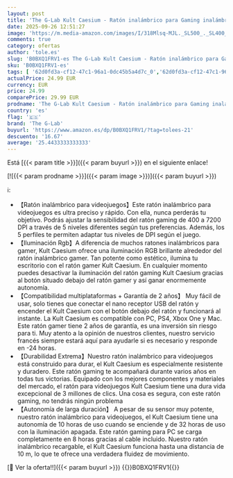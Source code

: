 ```yaml
---
layout: post
title: 'The G-Lab Kult Caesium - Ratón inalámbrico para Gaming inalámbrico 7200 PPP  LED RGB  6 Botones  ratón para Juegos ergonómicos  Compatible con Pc Ps4 Ps5 Xbox One'
date: 2025-09-26 12:51:27
image: 'https://m.media-amazon.com/images/I/318Mlsq-MJL._SL500_._SL400_.jpg'
comments: true
category: ofertas
author: 'tole.es'
slug: 'B0BXQ1FRV1-es The G-Lab Kult Caesium - Ratón inalámbrico para Gaming...'
sku: 'B0BXQ1FRV1-es'
tags: [ '62d0fd3a-cf12-47c1-96a1-0dc45b5a4d7c_0','62d0fd3a-cf12-47c1-96a1-0dc45b5a4d7c_3301','749d7d8e-47fd-431e-8b51-348b70f767e2_0','749d7d8e-47fd-431e-8b51-348b70f767e2_8501','856628d6-bd06-44c9-8556-c5cb75f77e2b_0','856628d6-bd06-44c9-8556-c5cb75f77e2b_3701','Accesorios','Accesorios para Juegos PC','Arborist Merchandising Root','CML-Tech','Computing & Storage','Electrónica','Informática','Juegos y Accesorios para PC','Mouse Gaming','Ratones','Ratones para gamers para PC','Self Service','Special Features Stores','Teclados, ratones y periféricos de entrada','Videojuegos','ps4','ps5','the g-lab','xbox','🇪🇸', ]
actualPrice: 24.99 EUR
currency: EUR
price: 24.99
comparePrice: 29.99 EUR
prodname: 'The G-Lab Kult Caesium - Ratón inalámbrico para Gaming inalámbrico 7200 PPP  LED RGB  6 Botones  ratón para Juegos ergonómicos  Compatible con Pc Ps4 Ps5 Xbox One'
country: 'es'
flag: '🇪🇸'
brand: 'The G-Lab'
buyurl: 'https://www.amazon.es/dp/B0BXQ1FRV1/?tag=tolees-21'
descuento: '16.67'
average: '25.4433333333333'
---
```


Está [{{< param title >}}]({{< param buyurl >}}) en el siguiente enlace!

[![{{< param prodname >}}]({{< param image >}})]({{< param buyurl >}})

ℹ️:

- 【Ratón inalámbrico para videojuegos】Este ratón inalámbrico para videojuegos es ultra preciso y rápido. Con ella, nunca perderás tu objetivo. Podrás ajustar la sensibilidad del ratón gaming de 400 a 7200 DPI a través de 5 niveles diferentes según tus preferencias. Además, los 5 perfiles te permiten adaptar tus niveles de DPI según el juego.
- 【Iluminación Rgb】A diferencia de muchos ratones inalámbricos para gamer, Kult Caesium ofrece una iluminación RGB brillante alrededor del ratón inalámbrico gamer. Tan potente como estético, ilumina tu escritorio con el ratón gamer Kult Caesium. En cualquier momento puedes desactivar la iluminación del ratón gaming Kult Caesium gracias al botón situado debajo del ratón gamer y así ganar enormemente autonomía.
- 【Compatibilidad multiplataformas + Garantía de 2 años】 Muy fácil de usar, solo tienes que conectar el nano receptor USB del ratón y encender el Kult Caesium con el botón debajo del ratón y funcionará al instante. La Kult Caesium es compatible con PC, PS4, Xbox One y Mac. Este ratón gamer tiene 2 años de garantía, es una inversión sin riesgo para ti. Muy atento a la opinión de nuestros clientes, nuestro servicio francés siempre estará aquí para ayudarle si es necesario y responde en -24 horas.
- 【Durabilidad Extrema】Nuestro ratón inalámbrico para videojuegos está construido para durar, el Kult Caesium es especialmente resistente y duradero. Este ratón gaming te acompañará durante varios años en todas tus victorias. Equipado con los mejores componentes y materiales del mercado, el ratón para videojuegos Kult Caesium tiene una dura vida excepcional de 3 millones de clics. Una cosa es segura, con este ratón gaming, no tendrás ningún problema
- 【Autonomía de larga duración】 A pesar de su sensor muy potente, nuestro ratón inalámbrico para videojuegos, el Kult Caesium tiene una autonomía de 10 horas de uso cuando se enciende y de 32 horas de uso con la iluminación apagada. Este ratón gaming para PC se carga completamente en 8 horas gracias al cable incluido. Nuestro ratón inalámbrico recargable, el Kult Caesium funciona hasta una distancia de 10 m, lo que te ofrece una verdadera fluidez de movimiento.

[🛒 Ver la oferta!!]({{< param buyurl >}})
{{<world>}}B0BXQ1FRV1{{</world>}}

